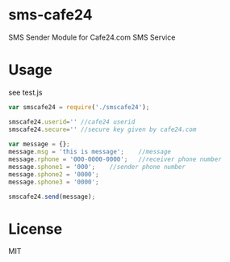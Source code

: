 sms-cafe24
==
SMS Sender Module for Cafe24.com SMS Service

# Usage
see test.js

```javascript
var smscafe24 = require('./smscafe24');

smscafe24.userid=''	//cafe24 userid
smscafe24.secure=''	//secure key given by cafe24.com
	
var message = {};
message.msg = 'this is message';	//message
message.rphone = '000-0000-0000';	//receiver phone number
message.sphone1 = '000';	//sender phone number
message.sphone2 = '0000';
message.sphone3 = '0000';

smscafe24.send(message);
```

# License
MIT
